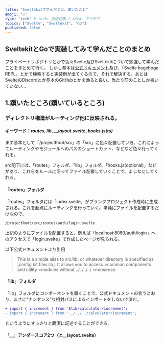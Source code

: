 ```yaml
---
title: "Sveltekitで学んだこと、躓いたこと"
emoji: "☑"
type: "tech" # tech: 技術記事 / idea: アイデア
topics: ["Svelte", "Sveltekit", "Go"]
published: false
---
```



## SveltekitとGoで実装してみて学んだことのまとめ


プライベートリポジトリとかで色々Svelte及びSveltekitについて勉強して学んだことをまとめて行く。
しかし基本は[公式ドキュメント](https://kit.svelte.dev/docs)及び、「Svelte hogehoge REPL」とかで検索すると実装例が出てくるので、それで解決する。あとはSvelteのDiscordとか基本のGitHubとかを漁ると良い。当たり前のことしか書いていない...

## 1.躓いたところ(躓いているところ)

### ディレクトリ構造がルーティング他に反映される。

#### キーワード：***routes***, ***lib***, ***__layout.svelte***, ***hooks.js(ts)***<br>

まず基本として「/projectRoot/src」の「src」に色々配置していき、これによってルーティングやモジュールへのパスのショートカット、などなど色々行ってくれる。

src配下には、「routes」フォルダ、「lib」フォルダ、「hooks.js(optional)」などがあり、これらをルールに沿ってファイル配置していくことで、よしなにしてくれる。

#### 「routes」フォルダ

「routes」フォルダには「index.svelte」がブランクプロジェクト作成時に生成される。これを起点にルーティングを行っていく。単純にファイルを配置するだけなので、
 ```
 /projectRoot/src/routes/auth/login.svelte
 ```

上記のようにファイルを配置すると、例えば「localhost:8080/auth/login」へのアクセスで「login.svelte」で作成したページが見られる。<br>

以下公式ドキュメントより引用

>This is a simple alias to src/lib, or whatever directory is specified as [config.kit.files.lib]. It allows you to access >common components and utility >modules without ../../../../ >nonsense.

#### 「lib」フォルダ

「lib」フォルダにコンポーネントを置くことで、公式ドキュメントの言うとおり、まさに”ナンセンス”な相対パスによるインポートをしないで済む。

```diff js
+ import { increment } from '$lib/calculator/increment';
- import { increment } from '../../../calculator/increment';
```

というようにすっきりと簡潔に記述することができる。

#### 「__」アンダースコア2つ（と__layout.svelte）


